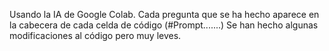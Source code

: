 Usando la IA de Google Colab.
Cada pregunta que se ha hecho aparece en la cabecera de cada celda de código (#Prompt.......)
Se han hecho algunas modificaciones al código pero muy leves.
